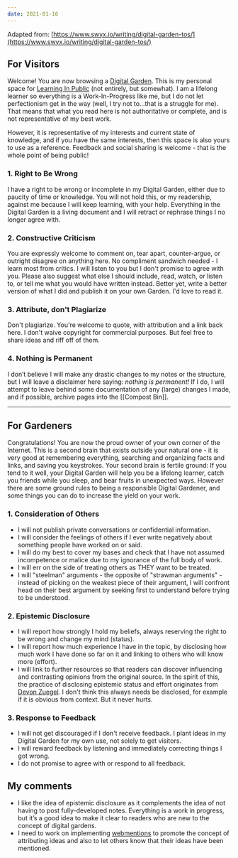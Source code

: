 ```yaml
---
date: 2021-01-16
---
```

Adapted from: [https://www.swyx.io/writing/digital-garden-tos/](https://www.swyx.io/writing/digital-garden-tos/) 

## For Visitors
Welcome! You are now browsing a [Digital Garden](https://joelhooks.com/digital-garden). This is my personal space for [Learning In Public](https://www.swyx.io/writing/learn-in-public) (not entirely, but somewhat). I am a lifelong learner so everything is a Work-In-Progress like me, but I do not let perfectionism get in the way (well, I try not to…that is a struggle for me). That means that what you read here is not authoritative or complete, and is not representative of my best work.

However, it is representative of my interests and current state of knowledge, and if you have the same interests, then this space is also yours to use as a reference. Feedback and social sharing is welcome - that is the whole point of being public!

### 1. Right to Be Wrong
I have a right to be wrong or incomplete in my Digital Garden, either due to paucity of time or knowledge. You will not hold this, or my readership, against me because I will keep learning, with your help. Everything in the Digital Garden is a living document and I will retract or rephrase things I no longer agree with.

### 2. Constructive Criticism
You are expressly welcome to comment on, tear apart, counter-argue, or outright disagree on anything here. No compliment sandwich needed - I learn most from critics. I will listen to you but I don't promise to agree with you. Please also suggest what else I should include, read, watch, or listen to, or tell me what you would have written instead.
Better yet, write a better version of what I did and publish it on your own Garden. I'd love to read it.

### 3. Attribute, don't Plagiarize
Don't plagiarize. You're welcome to quote, with attribution and a link back here. I don't waive copyright for commercial purposes. But feel free to share ideas and riff off of them.

### 4. Nothing is Permanent
I don’t believe I will make any drastic changes to my notes or the structure, but I will leave a disclaimer here saying: *nothing is permanent!*  If I do, I will attempt to leave behind some documentation of any (large) changes I made, and if possible, archive pages into the [[Compost Bin]].

---

## For Gardeners
Congratulations! You are now the proud owner of your own corner of the Internet. This is a second brain that exists outside your natural one - it is very good at remembering everything, searching and organizing facts and links, and saving you keystrokes. Your second brain is fertile ground: If you tend to it well, your Digital Garden will help you be a lifelong learner, catch you friends while you sleep, and bear fruits in unexpected ways.
However there are some ground rules to being a responsible Digital Gardener, and some things you can do to increase the yield on your work.

### 1. Consideration of Others
* I will not publish private conversations or confidential information.
* I will consider the feelings of others if I ever write negatively about something people have worked on or said.
* I will do my best to cover my bases and check that I have not assumed incompetence or malice due to my ignorance of the full body of work.
* I will err on the side of treating others as THEY want to be treated.
* I will "steelman" arguments - the opposite of "strawman arguments" - instead of picking on the weakest piece of their argument, I will confront head on their best argument by seeking first to understand before trying to be understood.

### 2. Epistemic Disclosure
* I will report how strongly I hold my beliefs, always reserving the right to be wrong and change my mind (status).
* I will report how much experience I have in the topic, by disclosing how much work I have done so far on it and linking to others who will know more (effort).
* I will link to further resources so that readers can discover influencing and contrasting opinions from the original source.
In the spirit of this, the practice of disclosing epistemic status and effort originates from [Devon Zuegel](https://devonzuegel.com/post/epistemic-statuses-are-lazy-and-that-is-a-good-thing). I don't think this always needs be disclosed, for example if it is obvious from context. But it never hurts.

### 3. Response to Feedback
* I will not get discouraged if I don't receive feedback. I plant ideas in my Digital Garden for my own use, not solely to get visitors.
* I will reward feedback by listening and immediately correcting things I got wrong.
* I do not promise to agree with or respond to all feedback.

## My comments
- I like the idea of epistemic disclosure as it complements the idea of not having to post fully-developed notes. Everything is a work in progress, but it’s a good idea to make it clear to readers who are new to the concept of digital gardens.
- I need to work on implementing [webmentions](https://indieweb.org/Webmention) to promote the concept of attributing ideas and also to let others know that their ideas have been mentioned.